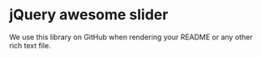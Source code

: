 jQuery awesome slider
=============

We use this library on GitHub when rendering your README or any other
rich text file.